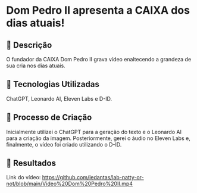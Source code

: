 # Dom Pedro II apresenta a CAIXA dos dias atuais!

## 📒 Descrição
O fundador da CAIXA Dom Pedro II grava vídeo enaltecendo a grandeza de sua cria nos dias atuais.

## 🤖 Tecnologias Utilizadas
ChatGPT, Leonardo AI, Eleven Labs e D-ID.

## 🧐 Processo de Criação
Inicialmente utilizei o ChatGPT para a geração do texto e o Leonardo AI para a criação da imagem. Posteriormente, gerei o áudio no Eleven Labs e, finalmente, o vídeo foi criado utilizando o D-ID.

## 🚀 Resultados
Link do vídeo: https://github.com/ledantas/lab-natty-or-not/blob/main/Video%20Dom%20Pedro%20II.mp4

